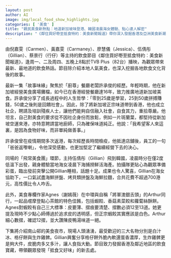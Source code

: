 ```yaml
---
layout: post
author: AI
image: img/local_food_show_highlights.jpg
categories: [ '美食' ]
title: "親民美食新熱點：地道新加坡味登港、韓國凌晨海女體驗、點心達人解密"
description: "《鄰住買好嘢至抵食特約︰美食新聞報道》帶你深入發掘香港及亞洲美食新潮流。最新一集專訪新加坡餐廳老闆許承俊，分享真材實料傳承美味與社企故事；主持Gillian凌晨赴韓體驗原汁原味的海女捕撈盛宴，高性價比海鮮拼盤大開眼界；美食專欄作家Agnes拆解蝦餃標準，與Arthur巡遊經典點心；下集預告南山邨人潮美食夜市，特色小吃搶盡風頭，節目帶你一次過食盡本地外地熱話。"
---
```

由倪嘉雯（Carmen）、黃嘉雯（Carmaney）、廖慧儀（Jessica）、伍倩彤（Gillian）、蔡景行（行仔）等主持的飲食節目《鄰住買好嘢至抵食特約︰美食新聞報道》，逢周一、二及周四、五晚上8點於TVB Plus（82台）播映，為觀眾帶來最新、最地道的飲食熱話。節目除介紹本地人氣美食，也深入挖掘各地飲食文化背後的故事。

最新一集「故事味緣」聚焦於「廚尊」餐廳老闆許承俊的經歷。年輕時期，他在新加坡經營美食廣場攤檔，如今已在香港經營餐廳達16年，致力推廣地道新加坡美食。許承俊分享了成長過程中的人生哲學：「零到25歲是學習，25到50歲拼搏賺錢，50歲之後則是回饋社會」。因此，除了將新加坡正宗味道帶到香港，他也成立社企，聘請及培訓殘疾人士，讓他們能夠自信融入社會，自食其力，重拾尊嚴。他坦言，自己對美食的要求從不因社企身份而放鬆，例如一片斑蘭葉，都堅持從新加坡空運來港，亦特意聘請當地廚師，只為確保味道純正。他說：「我希望客人來這裏，是因為食物好味，而非單純做善事。」

許承俊曾在疫情期間多次返港，每次經歷長時間檢疫，他抵達店舖後，員工的一句「爸爸返嚟喇」，令他深受感動，也更加堅定了繼續經營下去的決心。

同場的「飛常美食團」環節，主持伍倩彤（Gillian）飛到韓國，凌晨時分在僅2度低溫下出發，親身體驗當地海女凌晨下海捕撈鮮活海產。拍攝隊更貼心為觀眾準備彩蛋，臨出發前突擊公開Gillian睡相，話題十足。成果也令人驚喜，Gillian在海女協助下，一口氣試盡海鮮拼盤、烤貝類拼盤及海鮮拉麵，合共花費不超過700港元，高性價比令人咋舌。

此外，美食專欄作家Agnes（謝嫣薇）在中環與自稱「將軍澳銀舌頭」的Arthur同行，一起品嚐摩登點心茶館的特色佳餚，包括蝦餃、香菇素菜餃和蘿蔔絲酥餅。Agnes對蝦餃有自己三大標準：皮要薄、摺痕要清楚、摺數必須12至13道。她更提及現時不少點心師傅過於追求皮的透明感，但正宗蝦餃其實應該是白色。Arthur細心數摺，確認12摺，並大讚陳皮鴨湯味道一絕。

下集將介紹南山邨的美食夜市，現場人頭湧湧，最受歡迎的三大名物分別是白汁冰、格仔餅與生炸雞髀。Gillian興奮分享格仔餅外脆內軟還蛋香濃厚，生炸雞髀更是夠大件，皮脆肉多又多汁，讓人食指大動。節目致力發掘香港及鄰近地區的飲食寶藏，帶領觀眾發現「抵食又好味」的新去處。